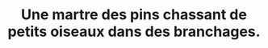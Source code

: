 ---
layout: photo
title: Une martre des pins chassant de petits oiseaux dans des branchages.
desc: An Aer・Pris sur le vif
category: pris-sur-le-vif
image: 1
tags:
- front
metadata:
- Boitier: Canon 1100D
- Focale: F/5.6
- Temps d'exposition: 1/20
- Iso: 1600
- objectif: 55-250mm
- Heure: 21:34
- Lieu: Ploërdut, Morbihan
---